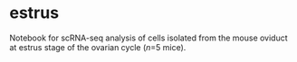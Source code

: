 # estrus
Notebook for scRNA-seq analysis of cells isolated from the mouse oviduct at estrus stage of the ovarian cycle (*n*=5 mice).
